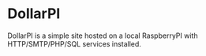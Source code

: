 # DollarPI 
DollarPI is a simple site hosted on a local RaspberryPI with HTTP/SMTP/PHP/SQL services installed.
